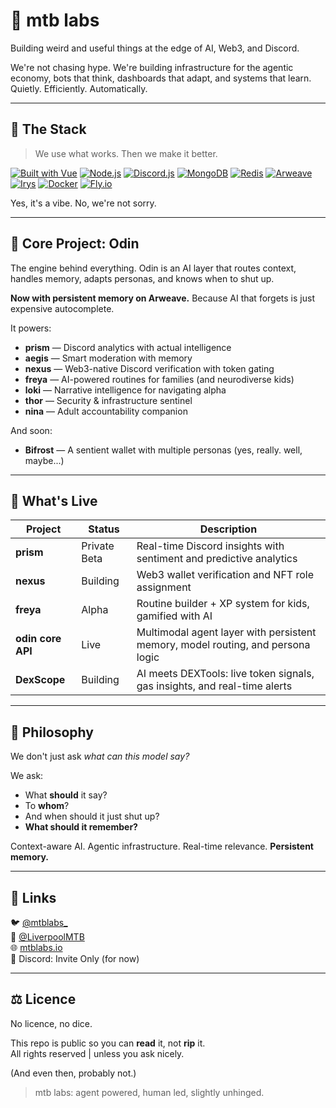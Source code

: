 # 🧪 mtb labs

Building weird and useful things at the edge of AI, Web3, and Discord.

We're not chasing hype. We're building infrastructure for the agentic economy, bots that think, dashboards that adapt, and systems that learn. Quietly. Efficiently. Automatically.

---

## 🔧 The Stack

> We use what works. Then we make it better.

[![Built with Vue](https://img.shields.io/badge/Built%20with-Vue-42b883?logo=vue.js&logoColor=white)](https://vuejs.org)
[![Node.js](https://img.shields.io/badge/Node.js-20.x-green?logo=node.js&logoColor=white)](https://nodejs.org)
[![Discord.js](https://img.shields.io/badge/Discord.js-14.x-5865F2?logo=discord&logoColor=white)](https://discord.js.org)
[![MongoDB](https://img.shields.io/badge/MongoDB-NoSQL%20Brain-47A248?logo=mongodb&logoColor=white)](https://mongodb.com)
[![Redis](https://img.shields.io/badge/Redis-InMemory%20Magic-DC382D?logo=redis&logoColor=white)](https://redis.io)
[![Arweave](https://img.shields.io/badge/Arweave-Permanent%20Memory-000000?logo=arweave&logoColor=white)](https://arweave.org)
[![Irys](https://img.shields.io/badge/Irys-Decentralized%20Storage-51ffd6?logo=irys&logoColor=white)](https://irys.xyz)
[![Docker](https://img.shields.io/badge/Docker-Containerised-2496ED?logo=docker&logoColor=white)](https://www.docker.com/)
[![Fly.io](https://img.shields.io/badge/Deployed%20on-Fly.io-1a8cff?logo=fly.io)](https://fly.io)

Yes, it's a vibe. No, we're not sorry.

---

## 🧠 Core Project: Odin

The engine behind everything. Odin is an AI layer that routes context, handles memory, adapts personas, and knows when to shut up.

**Now with persistent memory on Arweave.** Because AI that forgets is just expensive autocomplete.

It powers:
- **prism** — Discord analytics with actual intelligence
- **aegis** — Smart moderation with memory
- **nexus** — Web3-native Discord verification with token gating
- **freya** — AI-powered routines for families (and neurodiverse kids)
- **loki** — Narrative intelligence for navigating alpha
- **thor** — Security & infrastructure sentinel
- **nina** — Adult accountability companion

And soon:
- **Bifrost** — A sentient wallet with multiple personas (yes, really. well, maybe...)

---

## 📡 What's Live

| Project | Status | Description |
|--------|--------|-------------|
| **prism** | Private Beta | Real-time Discord insights with sentiment and predictive analytics |
| **nexus** | Building | Web3 wallet verification and NFT role assignment |
| **freya** | Alpha | Routine builder + XP system for kids, gamified with AI |
| **odin core API** | Live | Multimodal agent layer with persistent memory, model routing, and persona logic |
| **DexScope** | Building | AI meets DEXTools: live token signals, gas insights, and real-time alerts |

---

## 🧭 Philosophy

We don't just ask _what can this model say?_

We ask:
- What **should** it say?
- To **whom**?
- And when should it just shut up?
- **What should it remember?**

Context-aware AI. Agentic infrastructure. Real-time relevance. **Persistent memory.**

---

## 🔗 Links

🐦 [@mtblabs_](https://x.com/mtblabs_)  
🧠 [@LiverpoolMTB](https://x.com/LiverpoolMTB)  
🌐 [mtblabs.io](https://mtblabs.io)  
💬 Discord: Invite Only (for now)

---

## ⚖️ Licence

No licence, no dice.

This repo is public so you can **read** it, not **rip** it.  
All rights reserved | unless you ask nicely.

(And even then, probably not.)

> mtb labs: agent powered, human led, slightly unhinged.
